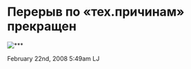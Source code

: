 # Перерыв по «тех.причинам» прекращен

![\*\*\*](http://www.ljplus.ru/img4/a/x/axsm/2095663.jpg)

<span id="timestamp"> February 22nd, 2008 5:49am </span> <span
class="tag">LJ</span>
